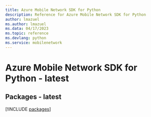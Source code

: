 ```yaml
---
title: Azure Mobile Network SDK for Python
description: Reference for Azure Mobile Network SDK for Python
author: lmazuel
ms.author: lmazuel
ms.data: 04/17/2023
ms.topic: reference
ms.devlang: python
ms.service: mobilenetwork
---
```

# Azure Mobile Network SDK for Python - latest
## Packages - latest
[!INCLUDE [packages](mobile-network-index.md)]